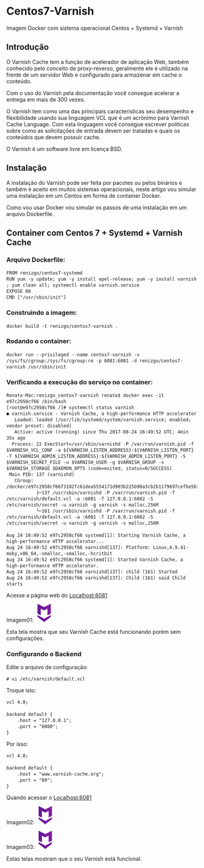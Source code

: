 # Centos7-Varnish

Imagem Docker com sistema operacional Centos + Systemd + Varnish


## Introdução

O Varnish Cache tem a função de acelerador de aplicação Web, também conhecido pelo conceito de proxy-reverso, geralmente ele é utilizado na frente de um servidor Web e configurado para armazenar em cache o conteúdo.

Com o uso do Varnish pela documentação você consegue acelerar a entrega em mais de 300 vezes.

O Varnish tem como uma das principais características seu desempenho e flexibilidade usando sua linguagem VCL que é um acrônimo para Varnish Cache Language. Com esta linguagem você consegue escrever políticas sobre como as solicitações de entrada devem ser tratadas e quais os conteúdos que devem possuir cache.

O Varnish é um software livre em licença BSD.


## Instalação

A instalação do Varnish pode ser feita por pacotes ou pelos binários e também é aceito em muitos sistemas operacionais, neste artigo vou simular uma instalação em um Centos em forma de container Docker.

Como vou usar Docker vou simular os passos de uma instalação em um arquivo Dockerfile.


## Container com Centos 7 + Systemd + Varnish Cache


### Arquivo Dockerfile:

```
FROM renizgo/centos7-systemd
RUN yum -y update; yum -y install epel-release; yum -y install varnish ; yum clean all; systemctl enable varnish.service
EXPOSE 80
CMD ["/usr/sbin/init"]
```

### Construindo a imagem:
```
docker build -t renizgo/centos7-varnish .
```

### Rodando o container:
```
docker run --privileged --name centos7-varnish -v /sys/fs/cgroup:/sys/fs/cgroup:ro -p 6081:6081 -d renizgo/centos7-varnish /usr/sbin/init
```

### Verificando a execução do serviço no container:
```
Renato-Mac:renizgo_centos7-varnish renato$ docker exec -it e97c2958cf66 /bin/bash
[root@e97c2958cf66 /]# systemctl status varnish
● varnish.service - Varnish Cache, a high-performance HTTP accelerator
   Loaded: loaded (/usr/lib/systemd/system/varnish.service; enabled; vendor preset: disabled)
   Active: active (running) since Thu 2017-08-24 16:49:52 UTC; 4min 35s ago
  Process: 22 ExecStart=/usr/sbin/varnishd -P /var/run/varnish.pid -f $VARNISH_VCL_CONF -a ${VARNISH_LISTEN_ADDRESS}:${VARNISH_LISTEN_PORT} -T ${VARNISH_ADMIN_LISTEN_ADDRESS}:${VARNISH_ADMIN_LISTEN_PORT} -S $VARNISH_SECRET_FILE -u $VARNISH_USER -g $VARNISH_GROUP -s $VARNISH_STORAGE $DAEMON_OPTS (code=exited, status=0/SUCCESS)
 Main PID: 137 (varnishd)
   CGroup: /docker/e97c2958cf66f3102fc61dea5554171d903b225b90a3cb2b1179697cefbe5b7f/system.slice/varnish.service
           ├─137 /usr/sbin/varnishd -P /var/run/varnish.pid -f /etc/varnish/default.vcl -a :6081 -T 127.0.0.1:6082 -S /etc/varnish/secret -u varnish -g varnish -s malloc,256M
           └─161 /usr/sbin/varnishd -P /var/run/varnish.pid -f /etc/varnish/default.vcl -a :6081 -T 127.0.0.1:6082 -S /etc/varnish/secret -u varnish -g varnish -s malloc,256M

Aug 24 16:49:52 e97c2958cf66 systemd[1]: Starting Varnish Cache, a high-performance HTTP accelerator...
Aug 24 16:49:52 e97c2958cf66 varnishd[137]: Platform: Linux,4.9.41-moby,x86_64,-smalloc,-smalloc,-hcritbit
Aug 24 16:49:52 e97c2958cf66 systemd[1]: Started Varnish Cache, a high-performance HTTP accelerator.
Aug 24 16:49:52 e97c2958cf66 varnishd[137]: child (161) Started
Aug 24 16:49:52 e97c2958cf66 varnishd[137]: Child (161) said Child starts
```

Acesse a página web do [Localhost:6081](http://127.0.0.1:6081 "Localhost:6081")

Imagem01: 
![Imagem01](https://github.com/adam-p/markdown-here/raw/master/src/common/images/icon48.png "Imagem01")

Esta tela mostra que seu Varnish Cache está funcionando porém sem configurações.

### Configurando o Backend

Edite o arquivo de configuração:
```
# vi /etc/varnish/default.vcl
```

Troque isto:
```
vcl 4.0;

backend default {
    .host = "127.0.0.1";
    .port = "8080";
}
```

Por isso:
```
vcl 4.0;

backend default {
    .host = "www.varnish-cache.org";
    .port = "80";
}
```


Quando acessar o [Localhost:6081](http://127.0.0.1:6081 "Localhost:6081")

Imagem02: 
![Imagem02](https://github.com/adam-p/markdown-here/raw/master/src/common/images/icon48.png "Imagem02")

Imagem03: 
![Imagem03](https://github.com/adam-p/markdown-here/raw/master/src/common/images/icon48.png "Imagem03")


Estas telas mostram que o seu Varnish está funcional.
